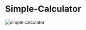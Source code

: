 # Simple-Calculator
![simple calculator](https://github.com/user-attachments/assets/1696fcb7-097e-45f3-9faf-47302891f57e)
